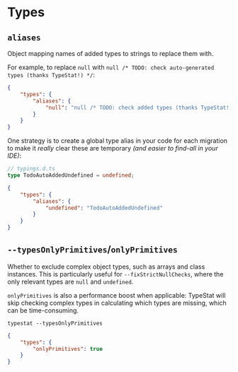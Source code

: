 # Types

## `aliases`

Object mapping names of added types to strings to replace them with.

For example, to replace `null` with `null /* TODO: check auto-generated types (thanks TypeStat!) */`:

```json
{
    "types": {
        "aliases": {
            "null": "null /* TODO: check added types (thanks TypeStat!) */"
        }
    }
}
```

One strategy is to create a global type alias in your code for each migration to make it _really_ clear these are temporary
_(and easier to find-all in your IDE)_:

```typescript
// typings.d.ts
type TodoAutoAddedUndefined = undefined;
```

```json
{
    "types": {
        "aliases": {
            "undefined": "TodoAutoAddedUndefined"
        }
    }
}
```

## `--typesOnlyPrimitives`/`onlyPrimitives`

Whether to exclude complex object types, such as arrays and class instances.
This is particularly useful for `--fixStrictNullChecks`, where the only relevant types are `null` and `undefined`.

`onlyPrimitives` is also a performance boost when applicable: TypeStat will skip checking complex types in calculating which types are missing, which can be time-consuming.

```shell
typestat --typesOnlyPrimitives
```

```json
{
    "types": {
        "onlyPrimitives": true
    }
}
```
